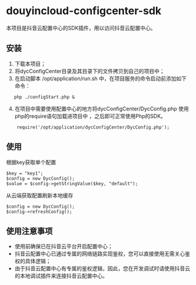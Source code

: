 # douyincloud-configcenter-sdk
本项目是抖音云配置中心的SDK插件，用以访问抖音云配置中心。

## 安装
1. 下载本项目；
2. 将dycConfigCenter目录及其目录下的文件拷贝到自己的项目中；
3. 在启动脚本 /opt/application/run.sh 中，在项目服务的命令启动前添加如下命令：
```
   php ./configStart.php &
```
4. 在项目中需要使用配置中心的地方将dycConfigCenter/DycConfig.php 使用php的require语句加载进项目中 ，之后即可正常使用Php的SDK。
```
    require('/opt/application/dycConfigCenter/DycConfig.php');
```
## 使用
根据key获取单个配置
```
$key = "key1";
$config = new DycConfig();
$value = $config->getStringValue($key, "default");
```
从云端获取配置刷新本地缓存
```
$config = new DycConfig();
$config->refreshConfig();
```


## 使用注意事项
- 使用前确保已在抖音云平台开启配置中心；
- 抖音云配置中心已通过专属的网络链路实现鉴权，您可以直接使用无需关心鉴权的具体逻辑；
- 由于抖音云配置中心有专属的鉴权逻辑，因此，您在开发调试时请使用抖音云的本地调试插件来连接抖音云配置中心。
